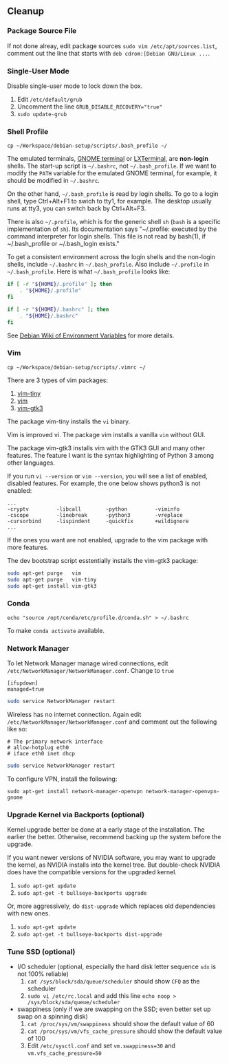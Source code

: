 ## Cleanup


### Package Source File

If not done alreay, edit package sources `sudo vim /etc/apt/sources.list`, comment out the line that starts with `deb cdrom:[Debian GNU/Linux ...`.


### Single-User Mode

Disable single-user mode to lock down the box.

1. Edit `/etc/default/grub`
2. Uncomment the line `GRUB_DISABLE_RECOVERY="true"`
3. `sudo update-grub`


### Shell Profile

`cp ~/Workspace/debian-setup/scripts/.bash_profile ~/`

The emulated terminals, [GNOME terminal](https://packages.debian.org/stretch/gnome-terminal) or [LXTerminal](https://packages.debian.org/stretch/lxterminal), are **non-login** shells. The start-up script is `~/.bashrc`, not `~/.bash_profile`. If we want to modify the `PATH` variable for the emulated GNOME terminal, for example, it should be modified in `~/.bashrc`.

On the other hand, `~/.bash_profile` is read by login shells. To go to a login shell, type Ctrl+Alt+F1 to swich to tty1, for example. The desktop usually runs at tty3, you can switch back by Ctrl+Alt+F3.

There is also `~/.profile`, which is for the generic shell `sh` (`bash` is a specific implementation of `sh`). Its documentation says "~/.profile: executed by the command interpreter for login shells. This file is not read by bash(1), if ~/.bash_profile or ~/.bash_login exists."

To get a consistent environment across the login shells and the non-login shells, include `~/.bashrc` in `~/.bash_profile`. Also include `~/.profile` in `~/.bash_profile`. Here is what `~/.bash_profile` looks like:

```bash
if [ -r "${HOME}/.profile" ]; then
    . "${HOME}/.profile"
fi

if [ -r "${HOME}/.bashrc" ]; then
    . "${HOME}/.bashrc"
fi
```

See [Debian Wiki of Environment Variables](https://wiki.debian.org/EnvironmentVariables) for more details.


### Vim

`cp ~/Workspace/debian-setup/scripts/.vimrc ~/`

There are 3 types of vim packages:

1. [vim-tiny](https://packages.debian.org/stretch/vim-tiny)
2. [vim](https://packages.debian.org/stretch/vim)
3. [vim-gtk3](https://packages.debian.org/stretch/vim-gtk3)

The package vim-tiny installs the `vi` binary.

Vim is improved vi. The package vim installs a vanilla `vim` without GUI.

The package vim-gtk3 installs vim with the GTK3 GUI and many other features. The feature I want is the syntax highlighting of Python 3 among other languages.

If you run `vi --version` or `vim --version`, you will see a list of enabled, disabled features. For example, the one below shows python3 is not enabled:
```
...
-cryptv         -libcall        -python         -viminfo
-cscope         -linebreak      -python3        -vreplace
-cursorbind     -lispindent     -quickfix       +wildignore
...
```

If the ones you want are not enabled, upgrade to the vim package with more features.

The dev bootstrap script esstentially installs the vim-gtk3 package:

```bash
sudo apt-get purge   vim
sudo apt-get purge   vim-tiny
sudo apt-get install vim-gtk3
```


### Conda

`echo "source /opt/conda/etc/profile.d/conda.sh" > ~/.bashrc`

To make `conda activate` available.


### Network Manager

To let Network Manager manage wired connections, edit `/etc/NetworkManager/NetworkManager.conf`. Change to `true`

```
[ifupdown]
managed=true
```

```bash
sudo service NetworkManager restart
```

Wireless has no internet connection. Again edit `/etc/NetworkManager/NetworkManager.conf` and comment out the following like so:

```
# The primary network interface
# allow-hotplug eth0
# iface eth0 inet dhcp
```

```bash
sudo service NetworkManager restart
```

To configure VPN, install the following:

`sudo apt-get install network-manager-openvpn network-manager-openvpn-gnome`


### Upgrade Kernel via Backports (optional)

Kernel upgrade better be done at a early stage of the installation. The earlier the better. Otherwise, recommend backing up the system before the upgrade.

If you want newer versions of NVIDIA software, you may want to upgrade the kernel, as NVIDIA installs into the kernel tree. But double-check NVIDIA does have the compatible versions for the upgraded kernel.

1. `sudo apt-get update`
2. `sudo apt-get -t bullseye-backports upgrade`

Or, more aggressively, do `dist-upgrade` which replaces old dependencies with new ones.

1. `sudo apt-get update`
2. `sudo apt-get -t bullseye-backports dist-upgrade`


### Tune SSD (optional)

* I/O scheduler (optional, especially the hard disk letter sequence `sdx` is not 100% reliable)
    1. `cat /sys/block/sda/queue/scheduler` should show `CFQ` as the scheduler
    2. `sudo vi /etc/rc.local` and add this line `echo noop > /sys/block/sda/queue/scheduler`
* swappiness (only if we are swapping on the SSD; even better set up swap on a spinning disk)
    1. `cat /proc/sys/vm/swappiness` should show the default value of 60
    2. `cat /proc/sys/vm/vfs_cache_pressure` should show the default value of 100
    3. Edit `/etc/sysctl.conf` and set `vm.swappiness=30` and `vm.vfs_cache_pressure=50`
